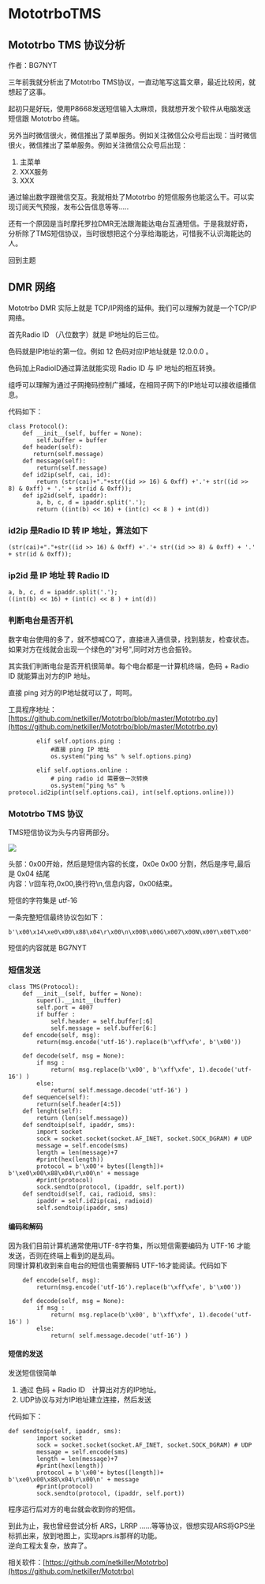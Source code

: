 # MototrboTMS

## Mototrbo TMS 协议分析

作者：BG7NYT

三年前我就分析出了Mototrbo TMS协议，一直动笔写这篇文章，最近比较闲，就想起了这事。

起初只是好玩，使用P8668发送短信输入太麻烦，我就想开发个软件从电脑发送短信跟 Mototrbo 终端。

另外当时微信很火，微信推出了菜单服务。例如关注微信公众号后出现：当时微信很火，微信推出了菜单服务。例如关注微信公众号后出现：

1. 主菜单
2. XXX服务
3. XXX

通过输出数字跟微信交互。我就相处了Mototrbo 的短信服务也能这么干。可以实现订阅天气预报，发布公告信息等等.....

还有一个原因是当时摩托罗拉DMR无法跟海能达电台互通短信。于是我就好奇，分析除了TMS短信协议，当时很想把这个分享给海能达，可惜我不认识海能达的人。

回到主题

## DMR 网络

Mototrbo DMR 实际上就是 TCP/IP网络的延伸。我们可以理解为就是一个TCP/IP网络。

首先Radio ID （八位数字）就是 IP地址的后三位。

色码就是IP地址的第一位。例如 12 色码对应IP地址就是 12.0.0.0 。

色码加上RadioID通过算法就能实现 Radio ID 与 IP 地址的相互转换。

组呼可以理解为通过子网掩码控制广播域，在相同子网下的IP地址可以接收组播信息。

代码如下：

```text
class Protocol():
    def __init__(self, buffer = None):
        self.buffer = buffer
    def header(self):
       return(self.message)
    def message(self):
        return(self.message)
    def id2ip(self, cai, id):
        return (str(cai)+"."+str((id >> 16) & 0xff) +'.'+ str((id >> 8) & 0xff) + '.' + str(id & 0xff));
    def ip2id(self, ipaddr):
        a, b, c, d = ipaddr.split('.');
        return ((int(b) << 16) + (int(c) << 8 ) + int(d))
```

### id2ip 是Radio ID 转 IP 地址，算法如下

```text
(str(cai)+"."+str((id >> 16) & 0xff) +'.'+ str((id >> 8) & 0xff) + '.' + str(id & 0xff));
```

### ip2id 是 IP 地址 转 Radio ID

```text
a, b, c, d = ipaddr.split('.');
((int(b) << 16) + (int(c) << 8 ) + int(d))
```

### 判断电台是否开机

数字电台使用的多了，就不想喊CQ了，直接进入通信录，找到朋友，检查状态。如果对方在线就会出现一个绿色的"对号",同时对方也会振铃。

其实我们判断电台是否开机很简单。每个电台都是一计算机终端，色码 + Radio ID 就能算出对方的IP 地址。

直接 ping 对方的IP地址就可以了，呵呵。

工具程序地址： [https://github.com/netkiller/Mototrbo/blob/master/Mototrbo.py](https://github.com/netkiller/Mototrbo/blob/master/Mototrbo.py)

```text
        elif self.options.ping :
            #直接 ping IP 地址 
            os.system("ping %s" % self.options.ping) 

        elif self.options.online :
            # ping radio id 需要做一次转换
            os.system("ping %s" % protocol.id2ip(int(self.options.cai), int(self.options.online)))
```

### Mototrbo TMS 协议

TMS短信协议为头与内容两部分。

![](blob:https://www.gitbook.com/265c3fcf-5145-4ca4-974f-9ee83e8dc1a2)

头部：0x00开始，然后是短信内容的长度，0x0e 0x00 分割，然后是序号,最后是 0x04 结尾  
内容：\r回车符,0x00,换行符\n,信息内容，0x00结束。

短信的字符集是 utf-16

一条完整短信最终协议包如下：

```text
b'\x00\x14\xe0\x00\x88\x04\r\x00\n\x00B\x00G\x007\x00N\x00Y\x00T\x00'
```

短信的内容就是 BG7NYT

### 短信发送

```text
class TMS(Protocol):
    def __init__(self, buffer = None):
        super().__init__(buffer)
        self.port = 4007
        if buffer :
            self.header = self.buffer[:6]
            self.message = self.buffer[6:]
    def encode(self, msg):
        return(msg.encode('utf-16').replace(b'\xff\xfe', b'\x00'))

    def decode(self, msg = None):
        if msg :
            return( msg.replace(b'\x00', b'\xff\xfe', 1).decode('utf-16') )
        else:
            return( self.message.decode('utf-16') )
    def sequence(self):
        return(self.header[4:5])
    def lenght(self):
        return (len(self.message))
    def sendtoip(self, ipaddr, sms):
        import socket
        sock = socket.socket(socket.AF_INET, socket.SOCK_DGRAM) # UDP
        message = self.encode(sms)
        length = len(message)+7
        #print(hex(length))
        protocol = b'\x00'+ bytes([length])+ b'\xe0\x00\x88\x04\r\x00\n' + message
        #print(protocol)        
        sock.sendto(protocol, (ipaddr, self.port))
    def sendtoid(self, cai, radioid, sms):
        ipaddr = self.id2ip(cai, radioid)
        self.sendtoip(ipaddr, sms)
```

#### 编码和解码

因为我们目前计算机通常使用UTF-8字符集，所以短信需要编码为 UTF-16 才能发送，否则在终端上看到的是乱码。  
同理计算机收到来自电台的短信也需要解码 UTF-16才能阅读。代码如下

```text
    def encode(self, msg):
        return(msg.encode('utf-16').replace(b'\xff\xfe', b'\x00'))

    def decode(self, msg = None):
        if msg :
            return( msg.replace(b'\x00', b'\xff\xfe', 1).decode('utf-16') )
        else:
            return( self.message.decode('utf-16') )
```

#### 短信的发送

发送短信很简单

1. 通过 色码 + Radio ID　计算出对方的IP地址。
2. UDP协议与对方IP地址建立连接，然后发送

代码如下：

```text
def sendtoip(self, ipaddr, sms):
        import socket
        sock = socket.socket(socket.AF_INET, socket.SOCK_DGRAM) # UDP
        message = self.encode(sms)
        length = len(message)+7
        #print(hex(length))
        protocol = b'\x00'+ bytes([length])+ b'\xe0\x00\x88\x04\r\x00\n' + message
        #print(protocol)        
        sock.sendto(protocol, (ipaddr, self.port))
```

程序运行后对方的电台就会收到你的短信。

到此为止，我也曾经尝试分析 ARS，LRRP ......等等协议，很想实现ARS将GPS坐标抓出来，放到地图上，实现aprs.is那样的功能。  
逆向工程太复杂，放弃了。

相关软件：[https://github.com/netkiller/Mototrbo](https://github.com/netkiller/Mototrbo)


